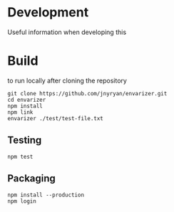# Development 

Useful information when developing this

# Build

to run locally after cloning the repository

```
git clone https://github.com/jnyryan/envarizer.git
cd envarizer
npm install
npm link
envarizer ./test/test-file.txt
```

## Testing

```
npm test
```


## Packaging

```
npm install --production
npm login
```